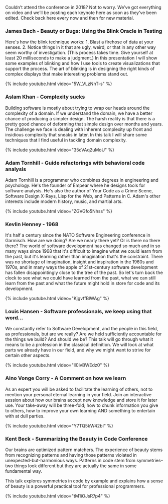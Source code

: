 Couldn’t attend the conference in 2018? Not to worry. We’ve got everything on video and we’ll be posting each keynote here as soon as they’ve been edited. Check back here every now and then for new material.

### James Bach - Beauty or Bugs: Using the Blink Oracle in Testing

Here's how the blink technique works: 1. Blast a firehose of data at your senses. 2. Notice things
in it that are ugly, weird, or that in any other way seem worthy of investigation. (This process
takes time. Give yourself at least 20 milliseconds to make a judgment.) In this presentation I
will show some examples of blinking and how I use tools to create visualizations that support the
process. The art of blinking is in designing the right kinds of complex displays that make interesting
problems stand out.

{% include youtube.html video="5W_VLzNhT-s" %}

### Aslam Khan - Complexity sucks

Building software is mostly about trying to wrap our heads around the complexity of a domain. If we understand the domain,
we have a better chance of producing a simpler design. The harsh reality is that there is a pretty
good chance of deforming that simple design over months and years. The challenge we face is dealing
with inherent complexity up front and insidious complexity that sneaks in later. In this talk I
will share some techniques that I find useful in tackling domain complexity.

{% include youtube.html video="35cVAq2uMoU" %}

### Adam Tornhill - Guide refactorings with behavioral code analysis

Adam Tornhill is a programmer who combines degrees in engineering and psychology. He's the founder
of Empear where he designs tools for software analysis. He's also the author of Your Code as a
Crime Scene, Software Design X-Rays, Lisp for the Web, and Patterns in C. Adam's other interests
include modern history, music, and martial arts.

{% include youtube.html video="ZGVGfo5Nhss" %}

### Kevlin Henney - 1968

It's half a century since the NATO Software Engineering conference in Garmisch. How are we doing?
Are we nearly there yet? Or is there no there there? The world of software development has changed
so much and in so many ways since 1968 that it's difficult to imagine what we could learn from
the past, but it's learning rather than imagination that's the constraint. There was no shortage
of imagination, insight and inspiration in the 1960s and 1970s, and in many ways the apple of 21st-century
software development has fallen disappointingly close to the tree of the past. So let's turn back
the clock to see what we could have learned from the past, what we can still learn from the past
and what the future might hold in store for code and its development.

{% include youtube.html video="KjgvffBlWAg" %}

### Louis Hansen - Software professionals, we keep using that word...

We constantly refer to Software Development, and the people in this field, as professionals, but
are we really? Are we held sufficiently accountable for the things we build? And should we be?
This talk will go through what it means to be a profession in the classical definition. We will
look at what parts we already have in our field, and why we might want to strive for certain other
aspects.

{% include youtube.html video="ll0IvBWEdz0" %}

### Aino Vonge Corry - A Comment on how we learn

As an expert you will be asked to facilitate the learning of others, not to mention your personal
eternal learning in your field. Join an interactive session about how our brains accept new knowledge
and store it for later use. Your take-away will be three-fold; how to chunk information you give
to others, how to improve your own learning AND something to entertain with at dull parties.

{% include youtube.html video="Y7TQ5kW42bI" %}

### Kent Beck - Summarizing the Beauty in Code Conference

Our brains are optimized pattern matchers. The experience of beauty stems from recognizing patterns
and having those patterns violated in unexpected-but-harmonious ways. Patterns in code stem from
symmetries–two things look different but they are actually the same in some fundamental way.

This talk explores symmetries in code by example and explains how a sense of beauty is a powerful
practical tool for professional programmers.

{% include youtube.html video="tM1iOJsR7p4" %}
